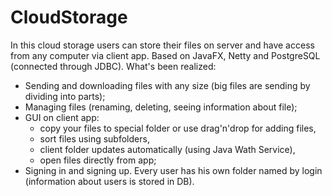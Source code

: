 # CloudStorage

In this cloud storage users can store their files on server and have access from any computer via client app. Based on JavaFX, Netty and PostgreSQL (connected through JDBC). What's been realized:
- Sending and downloading files with any size (big files are sending by dividing into parts);
- Managing files (renaming, deleting, seeing information about file);
- GUI on client app: 
	- copy your files to special folder or use drag'n'drop for adding files,
	- sort files using subfolders,
	- client folder updates automatically (using Java Wath Service),
	- open files directly from app;
- Signing in and signing up. Every user has his own folder named by login (information about users is stored in DB).
